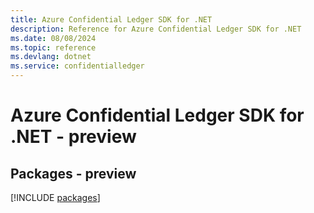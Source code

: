 ```yaml
---
title: Azure Confidential Ledger SDK for .NET
description: Reference for Azure Confidential Ledger SDK for .NET
ms.date: 08/08/2024
ms.topic: reference
ms.devlang: dotnet
ms.service: confidentialledger
---
```

# Azure Confidential Ledger SDK for .NET - preview
## Packages - preview
[!INCLUDE [packages](confidential-ledger-index.md)]